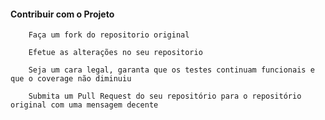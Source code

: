 #### Contribuir com o Projeto

        Faça um fork do repositorio original

        Efetue as alterações no seu repositorio

        Seja um cara legal, garanta que os testes continuam funcionais e que o coverage não diminuiu

        Submita um Pull Request do seu repositório para o repositório original com uma mensagem decente

